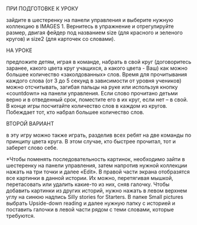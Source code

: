 ПРИ ПОДГОТОВКЕ К УРОКУ

зайдите в шестеренку на панели управления и выберите нужную коллекцию в IMAGES 1. Вернитесь в упражнение и отрегулируйте размер, двигая фейдер под названием size (для красного и зеленого кругов) и size2 (для карточек со словами). 


НА УРОКЕ

предложите детям, играя в команде, набрать в свой круг (договоритесь заранее, какого цвета круг учащихся, а какого цвета - Ваш) как можно большее количество «заколдованных» слов. Время для прочитывания каждого слова (от 3 до 5 секунд в зависимости от уровня учеников) можно отсчитывать, загибая пальцы на руке или используя кнопку «countdown» на панели управления. Если слово прочитано детьми верно и в отведенный срок, поместите его в их круг, если нет – в свой. В конце игры посчитайте количество слов в каждом из кругов. Побеждает тот, кто набрал большее количество слов.

ВТОРОЙ ВАРИАНТ

в эту игру можно также играть, разделив всех ребят на две команды по принципу цвета круга. В этом случае, кто быстрее прочитал, тот и заберет слово себе.

*Чтобы поменять последовательность картинок, необходимо зайти в шестеренку на панели управления, затем напротив нужной коллекции нажать на три точки и далее «Edit». В правой части экрана отобразятся все картинки в данной истории. Их можно, перетягивая мышкой, перетасовать или удалить какие-то из них, сняв галочку. Чтобы добавить картинки из других историй, нужно нажать в левом верхнем углу на синюю надпись Silly stories for Starters. В папке Small pictures выбрать Upside-down reading и далее нужную папку с историей и поставить галочки в левой части рядом с теми словами, которые требуются.

